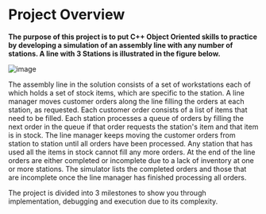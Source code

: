# Project Overview

**The purpose of this project is to put C++ Object Oriented skills to practice by developing a simulation of an assembly line with any number of stations. A line with 3 Stations is illustrated in the figure below.**

![image](https://github.com/emyildirim/BTP305/project/assemblyline.jpg)

The assembly line in the solution consists of a set of workstations each of which holds a set of stock items, which are specific to the station. A line manager moves customer orders along the line filling the orders at each station, as requested. Each customer order consists of a list of items that need to be filled. Each station processes a queue of orders by filling the next order in the queue if that order requests the station's item and that item is in stock. The line manager keeps moving the customer orders from station to station until all orders have been processed. Any station that has used all the items in stock cannot fill any more orders. At the end of the line orders are either completed or incomplete due to a lack of inventory at one or more stations. The simulator lists the completed orders and those that are incomplete once the line manager has finished processing all orders.

The project is divided into 3 milestones to show you through implementation, debugging and execution due to its complexity.
